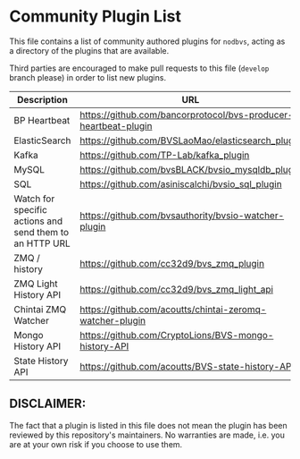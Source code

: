# Community Plugin List

This file contains a list of community authored plugins for `nodbvs`, acting as a directory of the plugins that are available.

Third parties are encouraged to make pull requests to this file (`develop` branch please) in order to list new plugins.

| Description | URL |
| ----------- | --- |
| BP Heartbeat  | https://github.com/bancorprotocol/bvs-producer-heartbeat-plugin |
| ElasticSearch | https://github.com/BVSLaoMao/elasticsearch_plugin |
| Kafka | https://github.com/TP-Lab/kafka_plugin |
| MySQL | https://github.com/bvsBLACK/bvsio_mysqldb_plugin |
| SQL | https://github.com/asiniscalchi/bvsio_sql_plugin |
| Watch for specific actions and send them to an HTTP URL | https://github.com/bvsauthority/bvsio-watcher-plugin |
| ZMQ / history | https://github.com/cc32d9/bvs_zmq_plugin |
| ZMQ Light History API | https://github.com/cc32d9/bvs_zmq_light_api |
| Chintai ZMQ Watcher | https://github.com/acoutts/chintai-zeromq-watcher-plugin |
| Mongo History API | https://github.com/CryptoLions/BVS-mongo-history-API |
| State History API | https://github.com/acoutts/BVS-state-history-API |

## DISCLAIMER:

The fact that a plugin is listed in this file does not mean the plugin has been reviewed by this repository's maintainers.  No warranties are made, i.e. you are at your own risk if you choose to use them.
